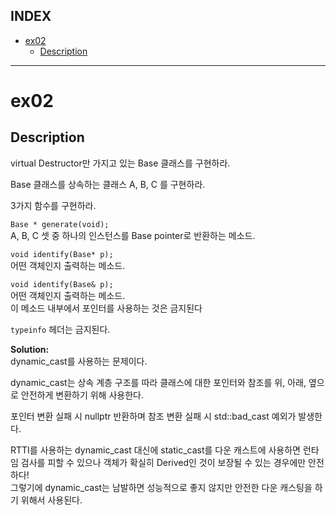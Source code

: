 ## INDEX

- [ex02](#ex02)
  - [Description](#description)

---
# ex02
 

## Description

virtual Destructor만 가지고 있는 Base 클래스를 구현하라.     

Base 클래스를 상속하는 클래스 A, B, C 를 구현하라.     

3가지 함수를 구현하라.         

`Base * generate(void);`   
A, B, C 셋 중 하나의 인스턴스를 Base pointer로 반환하는 메소드.     

`void identify(Base* p);`   
어떤 객체인지 출력하는 메소드.   

`void identify(Base& p);`   
어떤 객체인지 출력하는 메소드.    
이 메소드 내부에서 포인터를 사용하는 것은 금지된다     


`typeinfo` 헤더는 금지된다.   


**Solution:**   
dynamic_cast를 사용하는 문제이다.   

dynamic_cast는 상속 계층 구조를 따라 클래스에 대한 포인터와 참조를 위, 아래, 옆으로 안전하게 변환하기 위해 사용한다.   

포인터 변환 실패 시 nullptr 반환하며 참조 변환 실패 시 std::bad_cast 예외가 발생한다.    

RTTI를 사용하는 dynamic_cast 대신에 static_cast를 다운 캐스트에 사용하면 런타임 검사를 피할 수 있으나 객체가 확실히 Derived인 것이 보장될 수 있는 경우에만 안전하다!   
그렇기에 dynamic_cast는 남발하면 성능적으로 좋지 않지만 안전한 다운 캐스팅을 하기 위해서 사용된다.   
